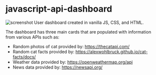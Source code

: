# javascript-api-dashboard
![screenshot](https://i.imgur.com/2XQAY2Y.png)
User dashboard created in vanilla JS, CSS, and HTML.

The dashboard has three main cards that are populated with information from various APIs such as:

- Random photos of cat provided by: https://thecatapi.com/
- Random cat facts provided by: https://alexwohlbruck.github.io/cat-facts/docs/
- Weather data provided by: https://openweathermap.org/api
- News data provided by: https://newsapi.org/
